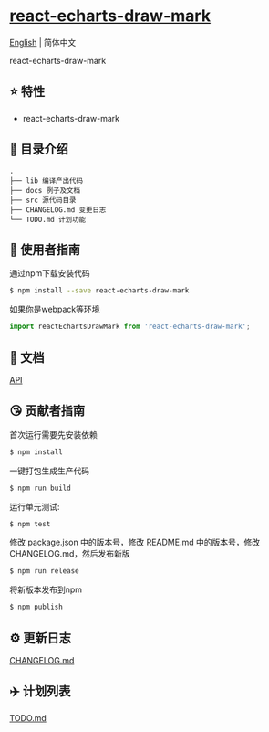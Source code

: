 # [react-echarts-draw-mark](https://github.com/aute/react-echarts-draw-mark)
[English](./README.md) | 简体中文

react-echarts-draw-mark

## :star: 特性

- react-echarts-draw-mark

## :open_file_folder: 目录介绍

```
.
├── lib 编译产出代码
├── docs 例子及文档
├── src 源代码目录
├── CHANGELOG.md 变更日志
└── TODO.md 计划功能
```

## :rocket: 使用者指南

通过npm下载安装代码

```bash
$ npm install --save react-echarts-draw-mark
```


如果你是webpack等环境

```js
import reactEchartsDrawMark from 'react-echarts-draw-mark';
```

## :bookmark_tabs: 文档
[API](./api.zh-CN.md)

## :kissing_heart: 贡献者指南

首次运行需要先安装依赖

```bash
$ npm install
```

一键打包生成生产代码

```bash
$ npm run build
```

运行单元测试:

```bash
$ npm test
```

修改 package.json 中的版本号，修改 README.md 中的版本号，修改 CHANGELOG.md，然后发布新版

```bash
$ npm run release
```

将新版本发布到npm

```bash
$ npm publish
```


## :gear: 更新日志
[CHANGELOG.md](./CHANGELOG.md)

## :airplane: 计划列表
[TODO.md](./TODO.md)


